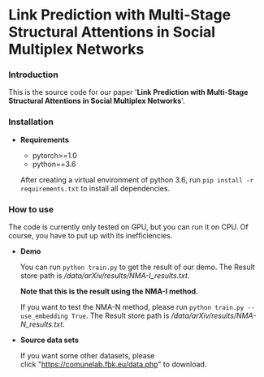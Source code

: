 # Link Prediction with Multi-Stage Structural Attentions in Social Multiplex Networks

### Introduction
This is the source code for our paper '**Link Prediction with Multi-Stage Structural Attentions in Social Multiplex Networks**'.

### Installation  
   * **Requirements** 
     * pytorch>=1.0
     * python==3.6
     
     After creating a virtual environment of python 3.6, run `pip install -r requirements.txt` to install all dependencies.
     
### How to use
The code is currently only tested on GPU, but you can run it on CPU. Of course, you have to put up with its inefficiencies.

* **Demo** 

     You can run `python train.py` to get the result of our demo. The Result store path is */data/arXiv/results/NMA-I_results.txt*.  
     
     **Note that this is the result using the NMA-I method.** 
     
     If you want to test the NMA-N method, please run `python train.py --use_embedding True`. The Result store path is */data/arXiv/results/NMA-N_results.txt*.
     
* **Source data sets**  

     If you want some other datasets, please click "https://comunelab.fbk.eu/data.php" to download.

